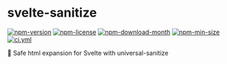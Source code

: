 <!----- BEGIN GHOST DOCS HEADER ----->

# svelte-sanitize

[![npm-version](https://img.shields.io/npm/v/@jill64/svelte-sanitize)](https://npmjs.com/package/@jill64/svelte-sanitize) [![npm-license](https://img.shields.io/npm/l/@jill64/svelte-sanitize)](https://npmjs.com/package/@jill64/svelte-sanitize) [![npm-download-month](https://img.shields.io/npm/dm/@jill64/svelte-sanitize)](https://npmjs.com/package/@jill64/svelte-sanitize) [![npm-min-size](https://img.shields.io/bundlephobia/min/@jill64/svelte-sanitize)](https://npmjs.com/package/@jill64/svelte-sanitize) [![ci.yml](https://github.com/jill64/svelte-sanitize/actions/workflows/ci.yml/badge.svg)](https://github.com/jill64/svelte-sanitize/actions/workflows/ci.yml)

💎 Safe html expansion for Svelte with universal-sanitize

<!----- END GHOST DOCS HEADER ----->
